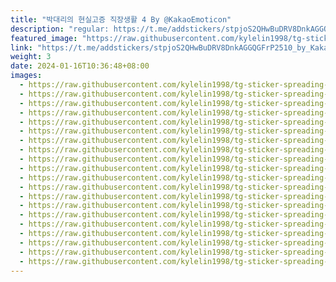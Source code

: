 ```yaml
---
title: "박대리의 현실고증 직장생활 4 By @KakaoEmoticon"
description: "regular: https://t.me/addstickers/stpjoS2QHwBuDRV8DnkAGGQGFrP2510_by_KakaoStickerBot"
featured_image: "https://raw.githubusercontent.com/kylelin1998/tg-sticker-spreading-worldwide-images/main/img/5e44ad67-5720-4c4d-af91-81f3ecb1b848.jpg"
link: "https://t.me/addstickers/stpjoS2QHwBuDRV8DnkAGGQGFrP2510_by_KakaoStickerBot"
weight: 3
date: 2024-01-16T10:36:48+08:00
images:
  - https://raw.githubusercontent.com/kylelin1998/tg-sticker-spreading-worldwide-images/main/img/5e44ad67-5720-4c4d-af91-81f3ecb1b848.jpg
  - https://raw.githubusercontent.com/kylelin1998/tg-sticker-spreading-worldwide-images/main/img/e8bb9f51-eaba-4beb-9a4f-bdd6d14d9d65.jpg
  - https://raw.githubusercontent.com/kylelin1998/tg-sticker-spreading-worldwide-images/main/img/57177603-5a9a-4357-a5fc-eec64ceff434.jpg
  - https://raw.githubusercontent.com/kylelin1998/tg-sticker-spreading-worldwide-images/main/img/76956567-b1d2-49a6-ae4b-6ffb9ee8c284.jpg
  - https://raw.githubusercontent.com/kylelin1998/tg-sticker-spreading-worldwide-images/main/img/57cc0c49-057b-4584-bf4e-6590637bc5b8.jpg
  - https://raw.githubusercontent.com/kylelin1998/tg-sticker-spreading-worldwide-images/main/img/fa68973a-df20-459c-86fb-22f74827f5c8.jpg
  - https://raw.githubusercontent.com/kylelin1998/tg-sticker-spreading-worldwide-images/main/img/1e4853a3-96fd-45c8-b5bc-0ec36e63e668.jpg
  - https://raw.githubusercontent.com/kylelin1998/tg-sticker-spreading-worldwide-images/main/img/cbc2bdf7-70ff-42cd-96d6-a57eff7ae55d.jpg
  - https://raw.githubusercontent.com/kylelin1998/tg-sticker-spreading-worldwide-images/main/img/2b2b636b-d099-42fe-8826-6f099cb58ca7.jpg
  - https://raw.githubusercontent.com/kylelin1998/tg-sticker-spreading-worldwide-images/main/img/de031f3d-ce42-4d79-8833-1b445d83179c.jpg
  - https://raw.githubusercontent.com/kylelin1998/tg-sticker-spreading-worldwide-images/main/img/80018cb0-39dc-411e-9a3f-f95f1841b0e1.jpg
  - https://raw.githubusercontent.com/kylelin1998/tg-sticker-spreading-worldwide-images/main/img/1cb8e28a-dc73-4c35-9205-74e248a7994b.jpg
  - https://raw.githubusercontent.com/kylelin1998/tg-sticker-spreading-worldwide-images/main/img/fb8ab12a-5fa9-4add-86cb-d2be04345587.jpg
  - https://raw.githubusercontent.com/kylelin1998/tg-sticker-spreading-worldwide-images/main/img/9498c20f-d654-41b2-a636-09239dcf0d4c.jpg
  - https://raw.githubusercontent.com/kylelin1998/tg-sticker-spreading-worldwide-images/main/img/ed038eec-3374-4cda-ba1a-2877413cd83e.jpg
  - https://raw.githubusercontent.com/kylelin1998/tg-sticker-spreading-worldwide-images/main/img/da2499a2-9438-457b-9d31-6837b442565e.jpg
  - https://raw.githubusercontent.com/kylelin1998/tg-sticker-spreading-worldwide-images/main/img/813da314-82b7-485b-99a5-890cf3f44eca.jpg
  - https://raw.githubusercontent.com/kylelin1998/tg-sticker-spreading-worldwide-images/main/img/0b04a82f-e766-4891-9330-4cfe566029bb.jpg
  - https://raw.githubusercontent.com/kylelin1998/tg-sticker-spreading-worldwide-images/main/img/2df15b43-260b-431c-b4b2-2c0820338123.jpg
  - https://raw.githubusercontent.com/kylelin1998/tg-sticker-spreading-worldwide-images/main/img/21d162c6-eda1-4ee8-b0ae-745f12f94cbd.jpg
---
```

